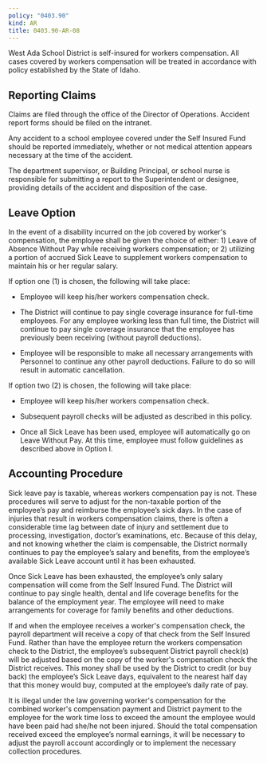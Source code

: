 ```yaml
---
policy: "0403.90"
kind: AR
title: 0403.90-AR-08
---
```


West Ada School District is self-insured for workers compensation. All cases covered by workers compensation will be treated in accordance with policy established by the State of Idaho.

## Reporting Claims

Claims are filed through the office of the Director of Operations. Accident report forms should be filed on the intranet.

Any accident to a school employee covered under the Self Insured Fund should be reported immediately, whether or not medical attention appears necessary at the time of the accident.

The department supervisor, or Building Principal, or school nurse is responsible for submitting a report to the Superintendent or designee, providing details of the accident and disposition of the case.

## Leave Option

In the event of a disability incurred on the job covered by worker's compensation, the employee shall be given the choice of either: 1) Leave of Absence Without Pay while receiving workers compensation; or 2) utilizing a portion of accrued Sick Leave to supplement workers compensation to maintain his or her regular salary.

If option one (1) is chosen, the following will take place:

- Employee will keep his/her workers compensation check.

- The District will continue to pay single coverage insurance for full-time employees. For any employee working less than full time, the District will continue to pay single coverage insurance that the employee has previously been receiving (without payroll deductions).

- Employee will be responsible to make all necessary arrangements with Personnel to continue any other payroll deductions. Failure to do so will result in automatic cancellation.

If option two (2) is chosen, the following will take place:

- Employee will keep his/her workers compensation check.

- Subsequent payroll checks will be adjusted as described in this policy.

- Once all Sick Leave has been used, employee will automatically go on Leave Without Pay. At this time, employee must follow guidelines as described above in Option I.

## Accounting Procedure

Sick leave pay is taxable, whereas workers compensation pay is not. These procedures will serve to adjust for the non-taxable portion of the employee’s pay and reimburse the employee’s sick days. In the case of injuries that result in workers compensation claims, there is often a considerable time lag between date of injury and settlement due to processing, investigation, doctor’s examinations, etc. Because of this delay, and not knowing whether the claim is compensable, the District normally continues to pay the employee’s salary and benefits, from the employee’s available Sick Leave account until it has been exhausted.

Once Sick Leave has been exhausted, the employee’s only salary compensation will come from the Self Insured Fund. The District will continue to pay single health, dental and life coverage benefits for the balance of the employment year. The employee will need to make arrangements for coverage for family benefits and other deductions.

If and when the employee receives a worker's compensation check, the payroll department will receive a copy of that check from the Self Insured Fund. Rather than have the employee return the workers compensation check to the District, the employee’s subsequent District payroll check(s) will be adjusted based on the copy of the worker's compensation check the District receives. This money shall be used by the District to credit (or buy back) the employee’s Sick Leave days, equivalent to the nearest half day that this money would buy, computed at the employee’s daily rate of pay.

It is illegal under the law governing worker's compensation for the combined worker's compensation payment and District payment to the employee for the work time loss to exceed the amount the employee would have been paid had she/he not been injured. Should the total compensation received exceed the employee’s normal earnings, it will be necessary to adjust the payroll account accordingly or to implement the necessary collection procedures.
